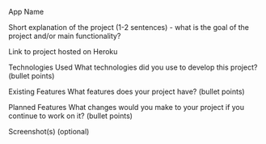 App Name

Short explanation of the project (1-2 sentences) - what is the goal of the project and/or main functionality?


Link to project hosted on Heroku


Technologies Used
What technologies did you use to develop this project? (bullet points)

Existing Features
What features does your project have? (bullet points)

Planned Features
What changes would you make to your project if you continue to work on it? (bullet points)

Screenshot(s) (optional)
